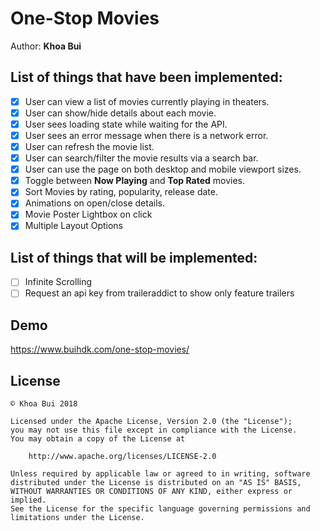 # One-Stop Movies

Author: **Khoa Bui**

## List of things that have been implemented:
- [x] User can view a list of movies currently playing in theaters.
- [x] User can show/hide details about each movie.
- [x] User sees loading state while waiting for the API.
- [x] User sees an error message when there is a network error.
- [x] User can refresh the movie list.
- [x] User can search/filter the movie results via a search bar.
- [x] User can use the page on both desktop and mobile viewport sizes.
- [x] Toggle between **Now Playing** and **Top Rated** movies.
- [x] Sort Movies by rating, popularity, release date.
- [x] Animations on open/close details.
- [x] Movie Poster Lightbox on click
- [x] Multiple Layout Options
 
## List of things that will be implemented:
- [ ] Infinite Scrolling
- [ ] Request an api key from traileraddict to show only feature trailers

## Demo
https://www.buihdk.com/one-stop-movies/

## License
    © Khoa Bui 2018 

    Licensed under the Apache License, Version 2.0 (the "License");
    you may not use this file except in compliance with the License.
    You may obtain a copy of the License at

        http://www.apache.org/licenses/LICENSE-2.0

    Unless required by applicable law or agreed to in writing, software
    distributed under the License is distributed on an "AS IS" BASIS,
    WITHOUT WARRANTIES OR CONDITIONS OF ANY KIND, either express or implied.
    See the License for the specific language governing permissions and
    limitations under the License.
